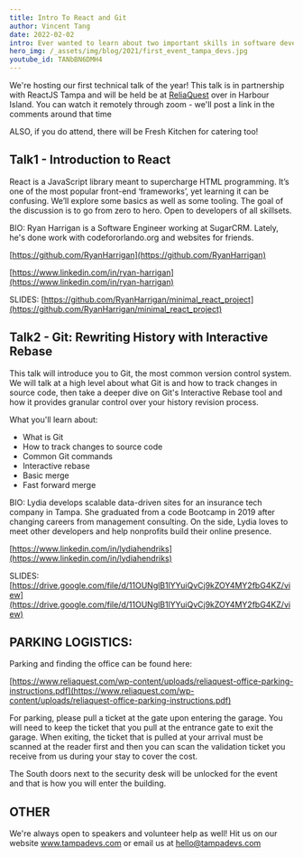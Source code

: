 ```yaml
---
title: Intro To React and Git
author: Vincent Tang
date: 2022-02-02
intro: Ever wanted to learn about two important skills in software development? We presented this topic over at one of our sponsor companies, ReliaQuest!
hero_img: /_assets/img/blog/2021/first_event_tampa_devs.jpg
youtube_id: TANbBN6DMH4
---
```


We're hosting our first technical talk of the year! This talk is in partnership with ReactJS Tampa and will be held be at [ReliaQuest](https://reliaquest.com) over in Harbour Island. You can watch it remotely through zoom - we'll post a link in the comments around that time

ALSO, if you do attend, there will be Fresh Kitchen for catering too!

## Talk1 - Introduction to React

React is a JavaScript library meant to supercharge HTML programming. It’s one of the most popular front-end ‘frameworks’, yet learning it can be confusing. We’ll explore some basics as well as some tooling. The goal of the discussion is to go from zero to hero. Open to developers of all skillsets.

BIO: Ryan Harrigan is a Software Engineer working at SugarCRM. Lately, he's done work with codefororlando.org and websites for friends.

[https://github.com/RyanHarrigan](https://github.com/RyanHarrigan)

[https://www.linkedin.com/in/ryan-harrigan](https://www.linkedin.com/in/ryan-harrigan)

SLIDES: [https://github.com/RyanHarrigan/minimal_react_project](https://github.com/RyanHarrigan/minimal_react_project)

## Talk2 - Git: Rewriting History with Interactive Rebase

This talk will introduce you to Git, the most common version control system. We will talk at a high level about what Git is and how to track changes in source code, then take a deeper dive on Git's Interactive Rebase tool and how it provides granular control over your history revision process.

What you'll learn about:

- What is Git
- How to track changes to source code
- Common Git commands
- Interactive rebase
- Basic merge
- Fast forward merge

BIO: Lydia develops scalable data-driven sites for an insurance tech company in Tampa. She graduated from a code Bootcamp in 2019 after changing careers from management consulting. On the side, Lydia loves to meet other developers and help nonprofits build their online presence.

[https://www.linkedin.com/in/lydiahendriks](https://www.linkedin.com/in/lydiahendriks)

SLIDES: [https://drive.google.com/file/d/11OUNglB1lYYuiQvCj9kZOY4MY2fbG4KZ/view](https://drive.google.com/file/d/11OUNglB1lYYuiQvCj9kZOY4MY2fbG4KZ/view)

## PARKING LOGISTICS:

Parking and finding the office can be found here:

[https://www.reliaquest.com/wp-content/uploads/reliaquest-office-parking-instructions.pdf](https://www.reliaquest.com/wp-content/uploads/reliaquest-office-parking-instructions.pdf)

For parking, please pull a ticket at the gate upon entering the garage. You will need to keep the ticket that you pull at the entrance gate to exit the garage. When exiting, the ticket that is pulled at your arrival must be scanned at the reader first and then you can scan the validation ticket you receive from us during your stay to cover the cost.

The South doors next to the security desk will be unlocked for the event and that is how you will enter the building.

## OTHER

We're always open to speakers and volunteer help as well! Hit us on our website www.tampadevs.com or email us at hello@tampadevs.com
